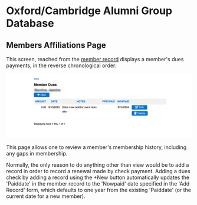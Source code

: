 # Oxford/Cambridge Alumni Group Database

## Members Affiliations Page

This screen, reached from the [member record](./member_record.md) displays a member's dues payments, in the reverse chronological order:

![member dues](images/member_dues.png)

This page allows one to review a member's membership history, including any gaps in membership.

Normally, the only reason to do anything other than view would be to add a record in order to record a renewal made by check payment. Adding a dues check by adding a record using the +New button automatically updates the 'Paiddate' in the member record to the 'Nowpaid' date specified in the 'Add Record' form, which defaults to one year from the existing 'Paiddate'  (or the current date for a new member).
